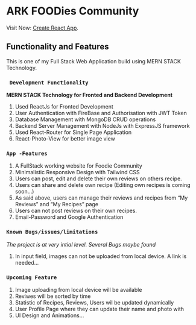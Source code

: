 # ARK FOODies Community

Visit Now: [Create React App](https://github.com/facebook/create-react-app).

## Functionality and Features

This is one of my Full Stack Web Application build using MERN STACK Technology.

### ` Development Functionality`

 **MERN STACK Technology for Fronted and Backend Development**
1. Used ReactJs for Fronted Development
2. User Authentication with FireBase and Authorisation with JWT Token
3. Database Management with MongoDB CRUD operations 
4. Backend Server Management with NodeJs with ExpressJS framework
5. Used React-Router for Single Page Application
6. React-Photo-View for better image view


### `App -Features`

1. A FullStack working website for Foodie Community
2. Minimalistic Responsive Design with Tailwind CSS 
3. Users can post, edit and delete their own reviews on others recipe.
4. Users can share and delete own recipe (Editing own recipes is coming soon…)
5. As said above, users can manage their reviews and recipes from “My Reviews” and “My Recipes” page
6. Users can not post reviews on their own recipes.
7. Email-Password and Google Authentication


### `Known Bugs/issues/limitations`

*The project is at very intial level. Several Bugs maybe found*
1. In input field, images can not be uploaded from local device. A link is needed...

### `Upcoming Feature`

1. Image uploading from local device will be available
2. Reviwes will be sorted by time
3. Statistic of Recipes, Reviews, Users wil be updated dynamically 
4. User Profile Page where they can update their name and photo with
5. UI Design and Animations...